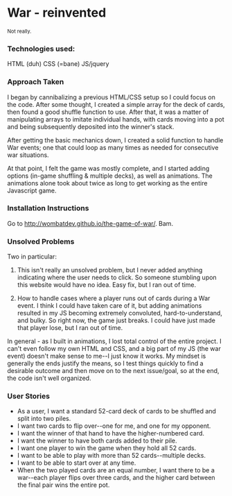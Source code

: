 <!-- Take a look at markdown: https://github.com/adam-p/markdown-here/wiki/Markdown-Cheatsheet -->

<h1>War - reinvented</h1>

<sub>Not really.</sub>

<h3>Technologies used:</h3>

HTML (duh)
CSS (=bane)
JS/jquery

<h3>Approach Taken</h3>

I began by cannibalizing a previous HTML/CSS setup so I could focus on the code. After some thought, I created a simple array for the deck of cards, then found a good shuffle function to use. After that, it was a matter of manipulating arrays to imitate individual hands, with cards moving into a pot and being subsequently deposited into the winner's stack.

After getting the basic mechanics down, I created a solid function to handle War events; one that could loop as many times as needed for consecutive war situations.

At that point, I felt the game was mostly complete, and I started adding options (in-game shuffling & multiple decks), as well as animations. The animations alone took about twice as long to get working as the entire Javascript game.

<h3>Installation Instructions</h3>

Go to <a href="http://wombatdev.github.io/the-game-of-war/">http://wombatdev.github.io/the-game-of-war/</a>. Bam.

<h3>Unsolved Problems</h3>

Two in particular:

1) This isn't really an unsolved problem, but I never added anything indicating where the user needs to click. So someone stumbling upon this website would have no idea. Easy fix, but I ran out of time.

2) How to handle cases where a player runs out of cards during a War event. I think I could have taken care of it, but adding animations resulted in my JS becoming extremely convoluted, hard-to-understand, and bulky. So right now, the game just breaks. I could have just made that player lose, but I ran out of time.

In general - as I built in animations, I lost total control of the entire project. I can't even follow my own HTML and CSS, and a big part of my JS (the war event) doesn't make sense to me--I just know it works. My mindset is generally the ends justify the means, so I test things quickly to find a desirable outcome and then move on to the next issue/goal, so at the end, the code isn't well organized.

<h3>User Stories</h3>

 - As a user, I want a standard 52-card deck of cards to be shuffled and split into two piles.
 - I want two cards to flip over--one for me, and one for my opponent.
 - I want the winner of that hand to have the higher-numbered card.
 - I want the winner to have both cards added to their pile.
 - I want one player to win the game when they hold all 52 cards.
 - I want to be able to play with more than 52 cards--multiple decks.
 - I want to be able to start over at any time.
 - When the two played cards are an equal number, I want there to be a war--each player flips over three cards, and the higher card between the final pair wins the entire pot.
